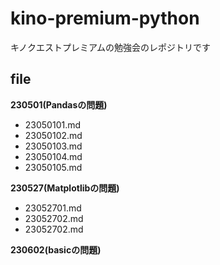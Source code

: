 # kino-premium-python
キノクエストプレミアムの勉強会のレポジトリです

## file
__230501(Pandasの問題)__
- 23050101.md
- 23050102.md
- 23050103.md
- 23050104.md
- 23050105.md
  
__230527(Matplotlibの問題)__
- 23052701.md
- 23052702.md
- 23052702.md

__230602(basicの問題)__